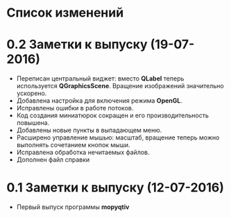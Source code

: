 # Список изменений

0.2 Заметки к выпуску (19-07-2016)
=================================================================
* Переписан центральный виджет: вместо **QLabel** теперь
  используется **QGraphicsScene**.
  Вращение изображений значительно ускорено.
* Добавлена настройка для включения режима **OpenGL**.
* Исправлены ошибки в работе потоков.
* Код создания миниатюрок сокращен и его производительность
  повышена.
* Добавлены новые пункты в выпадающем меню.
* Расширено управление мышью: масштаб, вращение теперь можно
  выполнять сочетанием кнопок мыши.
* Исправлена обработка нечитаемых файлов.
* Дополнен файл справки


0.1 Заметки к выпуску (12-07-2016)
=================================================================
* Первый выпуск программы **mopyqtiv**
